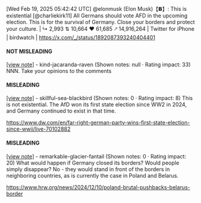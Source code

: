 [Wed Feb 19, 2025 05:42:42 UTC] @elonmusk (Elon Musk)【𝗕】: This is existential [@charliekirk11] All Germans should vote AFD in the upcoming election. This is for the survival of Germany. Close your borders and protect your culture. | ↳ 2,993 ⇅ 10,664 ♥ 61,685 🡕 14,916,264 | Twitter for iPhone | birdwatch | https://x.com/_/status/1892087393240404401

#### NOT MISLEADING

[[view note]](https://x.com/i/birdwatch/n/1892137298671595802) - kind-jacaranda-raven (Shown notes: null · Rating impact: 33)
NNN. Take your opinions to the comments 

#### MISLEADING

[[view note]](https://x.com/i/birdwatch/n/1892150528743714858) - skillful-sea-blackbird (Shown notes: 0 · Rating impact: 8)
This is not existential. The AfD won its first state election since WW2 in 2024, and Germany continued to exist in that time. 


https://www.dw.com/en/far-right-german-party-wins-first-state-election-since-wwii/live-70102882

#### MISLEADING

[[view note]](https://x.com/i/birdwatch/n/1892130683860005066) - remarkable-glacier-fantail (Shown notes: 0 · Rating impact: 20)
What would happen if Germany closed its borders? Would people simply disappear? No - they would stand in front of the borders in neighboring countries, as is currently the case in Poland and Belarus.

https://www.hrw.org/news/2024/12/10/poland-brutal-pushbacks-belarus-border
